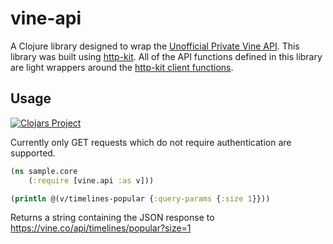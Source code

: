 # vine-api

A Clojure library designed to wrap the [Unofficial Private Vine API](https://github.com/VineAPI/VineAPI/blob/master/endpoints.md). This library was built using [http-kit](https://github.com/http-kit/http-kit). All of the API functions defined in this library are light wrappers around the [http-kit client functions](http://www.http-kit.org/client.html).

## Usage

[![Clojars Project](http://clojars.org/com.alexeinunez/vine-api/latest-version.svg)](http://clojars.org/com.alexeinunez/vine-api)

Currently only GET requests which do not require authentication are supported.

``` clojure
(ns sample.core
    (:require [vine.api :as v]))

(println @(v/timelines-popular {:query-params {:size 1}}))
```

Returns a string containing the JSON response to https://vine.co/api/timelines/popular?size=1

